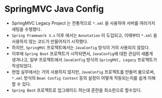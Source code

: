 # SpringMVC Java Config

- SpringMVC Legacy Project 는 전통적으로 `*.xml` 을 사용하여 서버를 여러가지 세팅을 수행했다.
- `Spring Framework 3.x` 이후 에서는 `Annotation` 이 도입되고, 이때부터 `*.xml` 을 사용하지 않는 코드가 만들어지기 시작했다.
- 하지만, `SpringMVC` 프로젝트에서는 `JavaConfig` 방식이 거의 사용되지 않았다.
- 이후에 `Spring Boot` 프로젝트가 시작되면서, `JavaConfig`에 대한 관심이 새롭게 생겨나고, 일부 프로젝트에서 `JavaConfig` 방식의 `SpringMVC, Legacy` 프로젝트가 작성되었다.
- 현업 실무에서는 거의 사용하지 않지만, `JavaConfig` 프로젝트를 만들어 봄으로써, `*.xml` 방식의 `Bean Config Context` 등의 설정이 어떻게 작동되는지를 쉽게 이해할 수 있다.
- `Spring Boot` 프로젝트로 업그레이드 하는데 혼란을 최소한으로 할수있다.